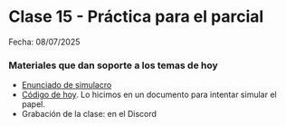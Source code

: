 # Clase 15 - Práctica para el parcial

Fecha: 08/07/2025

### Materiales que dan soporte a los temas de hoy

* [Enunciado de simulacro](https://docs.google.com/document/d/1GT_yOL_s-iMcru4FFkX0snbg3bx1hK3u70a5R3_8qiI/edit?tab=t.0#heading=h.eks3cbfhv1u1)
* [Código de hoy](https://docs.google.com/document/d/194B8Vry_SW3TmI2AzX910cvLoDjOJriTZpsDwkODpPQ/edit?tab=t.0). Lo hicimos en un documento para intentar simular el papel.
* Grabación de la clase: en el Discord


